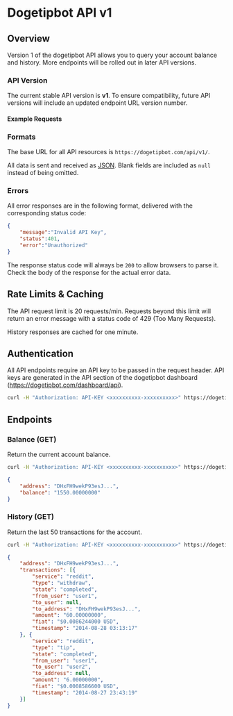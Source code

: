 # Dogetipbot API v1

## Overview

Version 1 of the dogetipbot API allows you to query your account balance and history. More endpoints will be rolled out in later API versions.

### API Version

The current stable API version is **v1**. To ensure compatibility, future API versions will include an updated endpoint URL version number.

#### Example Requests

### Formats

The base URL for all API resources is `https://dogetipbot.com/api/v1/`.

All data is sent and received as [JSON][]. Blank fields are included as `null` instead of being omitted.

[JSON]: http://www.json.org/

### Errors

All error responses are in the following format, delivered with the corresponding status code:

```json
{
    "message":"Invalid API Key",
    "status":401,
    "error":"Unauthorized"
}
```

The response status code will always be `200` to allow browsers to parse it. Check the body of the response for the actual error data.

## Rate Limits & Caching

The API request limit is 20 requests/min. Requests beyond this limit will return an error message with a status code of 429 (Too Many Requests).

History responses are cached for one minute.

## Authentication 

All API endpoints require an API key to be passed in the request header. API keys are generated in the API section of the dogetipbot dashboard (https://dogetipbot.com/dashboard/api).

````bash
curl -H "Authorization: API-KEY <xxxxxxxxxx-xxxxxxxxxx>" https://dogetipbot.com/api/v1/
````

## Endpoints

### Balance (GET)

Return the current account balance.

````bash
curl -H "Authorization: API-KEY <xxxxxxxxxx-xxxxxxxxxx>" https://dogetipbot.com/api/v1/balance.json
````

````json
{
    "address": "DHxFH9wekP93esJ...",
    "balance": "1550.00000000"
}
````

### History (GET)

Return the last 50 transactions for the account.

````bash
curl -H "Authorization: API-KEY <xxxxxxxxxx-xxxxxxxxxx>" https://dogetipbot.com/api/v1/history.json
````

````json
{
    "address": "DHxFH9wekP93esJ...",
    "transactions": [{
        "service": "reddit",
        "type": "withdraw",
        "state": "completed",
        "from_user": "user1",
        "to_user": null,
        "to_address": "DHxFH9wekP93esJ...",
        "amount": "60.00000000",
        "fiat": "$0.0086244000 USD",
        "timestamp": "2014-08-28 03:13:17"
    }, {
        "service": "reddit",
        "type": "tip",
        "state": "completed",
        "from_user": "user1",
        "to_user": "user2",
        "to_address": null,
        "amount": "6.00000000",
        "fiat": "$0.0008586600 USD",
        "timestamp": "2014-08-27 23:43:19"
    }]
}
````